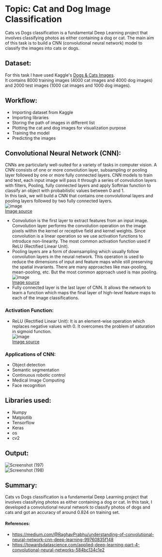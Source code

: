 # Topic: Cat and Dog Image Classification
Cats vs Dogs classification is a fundamental Deep Learning project that involves classifying photos as either containing a dog or cat. 
The main aim of this task is to build a CNN (convolutional neural network) model to classify the images into cats or dogs.

## Dataset:
For this task I have used Kaggle's [Dogs & Cats Images](https://www.kaggle.com/chetankv/dogs-cats-images).<br>
It contains 8000 training images (4000 cat images and 4000 dog images) and 2000 test images (1000 cat images and 1000 dog images).

## Workflow:
* Importing dataset from Kaggle
* Importing libraries
* Storing the path of images in different list
* Plotting the cat and dog images for visualization purpose
* Training the model
* Predicting the images

## Convolutional Neural Network (CNN):
CNNs are particularly well-suited for a variety of tasks in computer vision. A CNN consists of one or more convolution layer, subsampling or pooling layer followed by one or more fully connected layers. CNN models to train and test, each input image will pass it through a series of convolution layers with filters, Pooling, fully connected layers and apply Softmax function to classify an object with probabilistic values between 0 and 1.<br>
In this task, we will build a CNN that contains one convolutional layers and pooling layers followed by two fully connected layers.<br>
![image](https://user-images.githubusercontent.com/89564985/143426082-9cfff1da-0167-4189-b3e2-6a229f023688.png)<br>
[Image source](https://medium.com/@RaghavPrabhu/understanding-of-convolutional-neural-network-cnn-deep-learning-99760835f148)<br>
* Convolution is the first layer to extract features from an input image. Convolution layer performs the convolution operation on the image pixels within the kernel or receptive field and kernel weights. Since convolution is a linear operation so we use activation functions to introduce non-linearity. The most common activation function used if ReLU (Rectified Linear Unit).
* Pooling layers are a form of downsampling which usually follow convolution layers in the neural network. This operation is used to reduce the dimensions of input and feature maps while still preserving the spatial invariants. There are many approaches like max-pooling, mean-pooling, etc. But the most common approach used is max pooling.<br>
![image](https://user-images.githubusercontent.com/89564985/143426854-28f19609-30c5-4635-8d41-dddc2c907f4d.png)<br>
[Image source](https://towardsdatascience.com/applied-deep-learning-part-4-convolutional-neural-networks-584bc134c1e2)
* Fully connected layer is the last layer of CNN. It allows the network to learn a function which maps the final layer of high-level feature maps to each of the image classifications.

### Activation Function:
* ReLU (Rectified Linear Unit): It is an element-wise operation which replaces negative values with 0. It overcomes the problem of saturation in sigmoid function.<br>
![image](https://user-images.githubusercontent.com/89564985/143427058-df6aeaca-e6fe-4757-b133-419e162fa59b.png)<br>
[Image source](https://medium.com/@kanchansarkar/relu-not-a-differentiable-function-why-used-in-gradient-based-optimization-7fef3a4cecec)

### Applications of CNN:
* Object detection
* Semantic segmentation
* Continuous robotic control
* Medical Image Computing
* Face recognition

## Libraries used:
* Numpy
* Matplotlib
* Tensorflow
* Keras
* os
* cv2

## Output:
![Screenshot (197)](https://user-images.githubusercontent.com/89564985/143428335-78332b9c-c5b3-4d88-b865-5cd6b9dec94d.png)<br>
![Screenshot (198)](https://user-images.githubusercontent.com/89564985/143428373-539c61a4-99b6-4522-8b55-77fd2788147f.png)

## Summary:
Cats vs Dogs classification is a fundamental Deep Learning project that involves classifying photos as either containing a dog or cat. In this task, I developed a convolutional neural network to classify photos of dogs and cats and got an accuracy of around 0.824 on training set.

#### References:
* https://medium.com/@RaghavPrabhu/understanding-of-convolutional-neural-network-cnn-deep-learning-99760835f148
* https://towardsdatascience.com/applied-deep-learning-part-4-convolutional-neural-networks-584bc134c1e2
